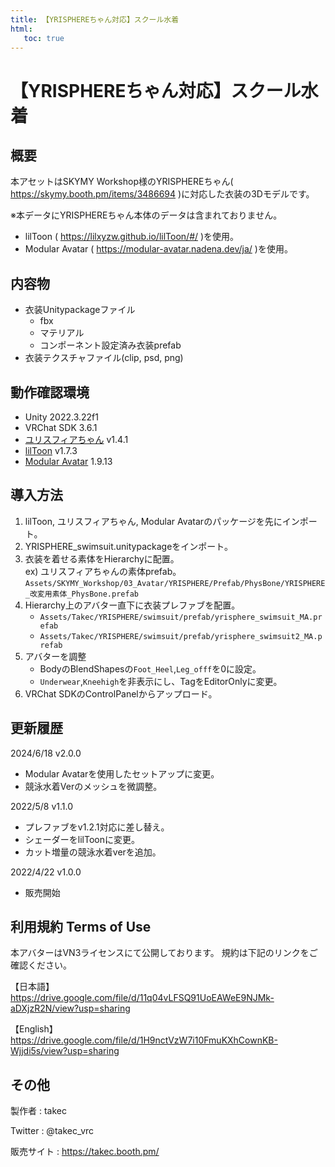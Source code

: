 ```yaml
---
title: 【YRISPHEREちゃん対応】スクール水着
html:
   toc: true
---
```


# 【YRISPHEREちゃん対応】スクール水着

## 概要
本アセットはSKYMY Workshop様のYRISPHEREちゃん( https://skymy.booth.pm/items/3486694 )に対応した衣装の3Dモデルです。

※本データにYRISPHEREちゃん本体のデータは含まれておりません。

* lilToon ( https://lilxyzw.github.io/lilToon/#/ )を使用。
* Modular Avatar ( https://modular-avatar.nadena.dev/ja/ )を使用。


## 内容物
* 衣装Unitypackageファイル
  * fbx
  * マテリアル
  * コンポーネント設定済み衣装prefab
* 衣装テクスチャファイル(clip, psd, png)

## 動作確認環境
* Unity 2022.3.22f1
* VRChat SDK 3.6.1
* [ユリスフィアちゃん](https://skymy.booth.pm/items/3486694) v1.4.1
* [lilToon](https://lilxyzw.github.io/lilToon/#/) v1.7.3
* [Modular Avatar](https://modular-avatar.nadena.dev/ja/) 1.9.13

## 導入方法
1. lilToon, ユリスフィアちゃん, Modular Avatarのパッケージを先にインポート。
2. YRISPHERE_swimsuit.unitypackageをインポート。
3. 衣装を着せる素体をHierarchyに配置。<br>
   ex) ユリスフィアちゃんの素体prefab。<br>
   `Assets/SKYMY_Workshop/03_Avatar/YRISPHERE/Prefab/PhysBone/YRISPHERE_改変用素体_PhysBone.prefab`
4. Hierarchy上のアバター直下に衣装プレファブを配置。
   * `Assets/Takec/YRISPHERE/swimsuit/prefab/yrisphere_swimsuit_MA.prefab`
   * `Assets/Takec/YRISPHERE/swimsuit/prefab/yrisphere_swimsuit2_MA.prefab`
5. アバターを調整
   * BodyのBlendShapesの`Foot_Heel`,`Leg_offf`を0に設定。
   * `Underwear`,`Kneehigh`を非表示にし、TagをEditorOnlyに変更。
6. VRChat SDKのControlPanelからアップロード。

## 更新履歴
2024/6/18 v2.0.0
* Modular Avatarを使用したセットアップに変更。
* 競泳水着Verのメッシュを微調整。

2022/5/8 v1.1.0
* プレファブをv1.2.1対応に差し替え。
* シェーダーをlilToonに変更。
* カット増量の競泳水着verを追加。

2022/4/22 v1.0.0
* 販売開始

## 利用規約 Terms of Use
本アバターはVN3ライセンスにて公開しております。
規約は下記のリンクをご確認ください。

【日本語】<br>
https://drive.google.com/file/d/11q04vLFSQ91UoEAWeE9NJMk-aDXjzR2N/view?usp=sharing

【English】<br>
https://drive.google.com/file/d/1H9nctVzW7i10FmuKXhCownKB-Wjjdi5s/view?usp=sharing

## その他
製作者
: takec

Twitter
: @takec_vrc

販売サイト
: https://takec.booth.pm/